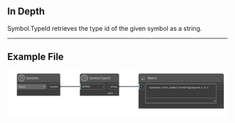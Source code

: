## In Depth
Symbol.TypeId retrieves the type id of the given symbol as a string.
___
## Example File

![Symbol.TypeId](./DynamoUnits.Symbol.TypeId_img.png)